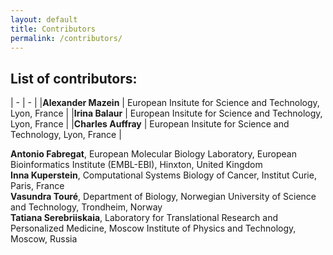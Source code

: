 ```yaml
---
layout: default
title: Contributors
permalink: /contributors/
---
```


## List of contributors:

| - | - |
|**Alexander Mazein** | European Insitute for Science and Technology, Lyon, France |
|**Irina Balaur** | European Insitute for Science and Technology, Lyon, France |
|**Charles Auffray** | European Insitute for Science and Technology, Lyon, France |

**Antonio Fabregat**, European Molecular Biology Laboratory, European Bioinformatics Institute (EMBL-EBI), Hinxton, United Kingdom <br />
**Inna Kuperstein**, Computational Systems Biology of Cancer, Institut Curie, Paris, France <br />
**Vasundra Touré**, Department of Biology, Norwegian University of Science and Technology, Trondheim, Norway <br />
**Tatiana Serebriiskaia**, Laboratory for Translational Research and Personalized Medicine, Moscow Institute of Physics and Technology, Moscow, Russia <br />

